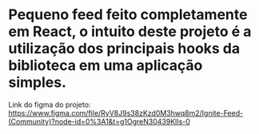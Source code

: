 # Pequeno feed feito completamente em React, o intuito deste projeto é a utilização dos principais hooks da biblioteca em uma aplicação simples.

Link do figma do projeto: https://www.figma.com/file/RyV8J9s38zKzd0M3hwq8m2/Ignite-Feed-(Community)?node-id=0%3A1&t=g1OgreN30439KlIs-0
